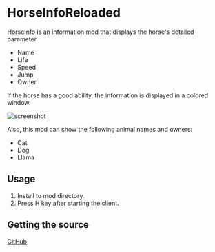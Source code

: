 # HorseInfoReloaded

HorseInfo is an information mod that displays the horse's detailed parameter.

* Name
* Life
* Speed
* Jump
* Owner

If the horse has a good ability, the information is displayed in a colored window.

![screenshot](https://i.imgur.com/hQ7fqVn.jpg)

Also, this mod can show the following animal names and owners:

* Cat
* Dog
* Llama

## Usage

1. Install to mod directory.
2. Press H key after starting the client.

## Getting the source

[GitHub](https://github.com/fubira/SkipSign.git)
